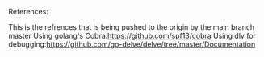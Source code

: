 References:

This is the refrences that is being pushed to the origin by the main branch master
Using golang's Cobra:https://github.com/spf13/cobra
Using dlv for debugging:https://github.com/go-delve/delve/tree/master/Documentation

